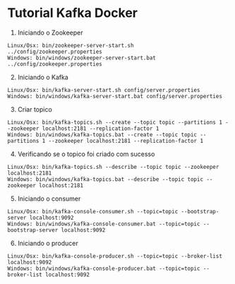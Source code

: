 # Tutorial Kafka Docker

1. Iniciando o Zookeeper

```
Linux/Osx: bin/zookeeper-server-start.sh ../config/zookeeper.properties
Windows: bin/windows/zookeeper-server-start.bat ../config/zookeeper.properties
```

2. Iniciando o Kafka

```
Linux/Osx: bin/kafka-server-start.sh config/server.properties
Windows: bin/windows/kafka-server-start.bat config/server.properties
```

3. Criar topico

``` 
Linux/Osx: bin/kafka-topics.sh --create --topic topic --partitions 1 --zookeeper localhost:2181 --replication-factor 1
Windows: bin/windows/kafka-topics.bat --create --topic topic --partitions 1 --zookeeper localhost:2181 --replication-factor 1
```

4. Verificando se o topico foi criado com sucesso

```
Linux/Osx: bin/kafka-topics.sh --describe --topic topic --zookeeper localhost:2181
Windows: bin/windows/kafka-topics.bat --describe --topic topic --zookeeper localhost:2181
```

5. Iniciando o consumer

```
Linux/Osx: bin/kafka-console-consumer.sh --topic=topic --bootstrap-server localhost:9092
Windows: bin/windows/kafka-console-consumer.bat --topic=topic --bootstrap-server localhost:9092
```

6. Iniciando o producer

```
Linux/Osx: bin/kafka-console-producer.sh --topic=topic --broker-list localhost:9092
Windows: bin/windows/kafka-console-producer.bat --topic=topic --broker-list localhost:9092
```
